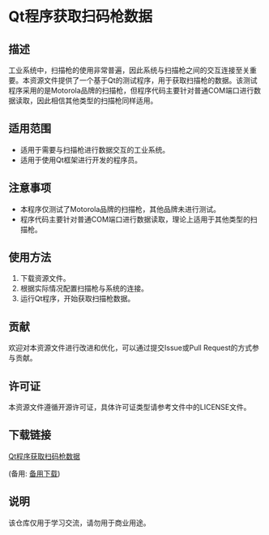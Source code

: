 # Qt程序获取扫码枪数据

## 描述
工业系统中，扫描枪的使用非常普遍，因此系统与扫描枪之间的交互连接至关重要。本资源文件提供了一个基于Qt的测试程序，用于获取扫描枪的数据。该测试程序采用的是Motorola品牌的扫描枪，但程序代码主要针对普通COM端口进行数据读取，因此相信其他类型的扫描枪同样适用。

## 适用范围
- 适用于需要与扫描枪进行数据交互的工业系统。
- 适用于使用Qt框架进行开发的程序员。

## 注意事项
- 本程序仅测试了Motorola品牌的扫描枪，其他品牌未进行测试。
- 程序代码主要针对普通COM端口进行数据读取，理论上适用于其他类型的扫描枪。

## 使用方法
1. 下载资源文件。
2. 根据实际情况配置扫描枪与系统的连接。
3. 运行Qt程序，开始获取扫描枪数据。

## 贡献
欢迎对本资源文件进行改进和优化，可以通过提交Issue或Pull Request的方式参与贡献。

## 许可证
本资源文件遵循开源许可证，具体许可证类型请参考文件中的LICENSE文件。

## 下载链接
[Qt程序获取扫码枪数据](https://pan.quark.cn/s/3675b5e132d9) 

(备用: [备用下载](https://pan.baidu.com/s/15SlY58gvm7DtC4ISCQIKHA?pwd=1234))

## 说明

该仓库仅用于学习交流，请勿用于商业用途。

